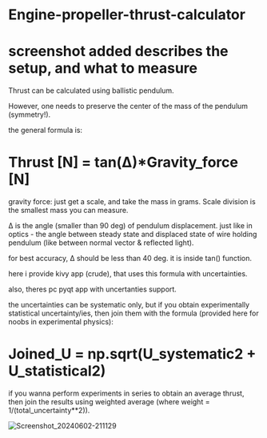 # Engine-propeller-thrust-calculator

# screenshot added describes the setup, and what to measure

Thrust can be calculated using ballistic pendulum.

However, one needs to preserve the center of the mass of the pendulum (symmetry!).

the general formula is:

# Thrust [N] = tan(∆)*Gravity_force [N]


gravity force: just get a scale, and take the mass in grams. Scale division is the smallest mass you can measure.

∆ is the angle (smaller than 90 deg) of pendulum displacement. just like in optics - the angle between steady state and displaced state of wire holding pendulum (like between normal vector & reflected light).

for best accuracy, ∆ should be less than 40 deg. it is inside tan() function.

here i provide kivy app (crude), that uses this formula with uncertainties.

also, theres pc pyqt app with uncertanties support.

the uncertainties can be systematic only, but if you obtain experimentally statistical uncertainty/ies, then join them with the formula (provided here for noobs in experimental physics):

# Joined_U = np.sqrt(U_systematic**2 + U_statistical**2)

if you wanna perform experiments in series to obtain an average thrust, then join the results using weighted average (where weight = 1/(total_uncertainty**2)).

![Screenshot_20240602-211129](https://github.com/tk0987/Engine-propeller-thrust-calculator/assets/109526789/a81ee7b7-0253-4076-b862-0830c1a61d5e)
